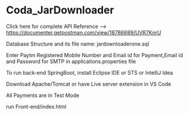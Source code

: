 # Coda_JarDownloader

Click here for complete API Reference -->  https://documenter.getpostman.com/view/18786689/UVR7KnrU

Database Structure and its file name: jardownloaderone.sql

Enter Paytm Registered Mobile Number and Email id for Payment,Email id and Password for SMTP in applications.properties file

To run back-end SpringBoot, install Eclipse IDE or STS or IntelliJ Idea

Download Apache/Tomcat or have Live server extension in VS Code

All Payments are in Test Mode

run Front-end/index.html
